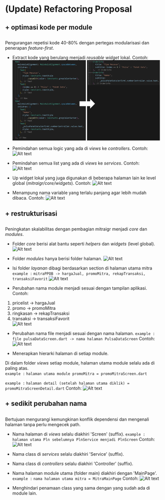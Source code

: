  # (Update) Refactoring Proposal
##
## + optimasi kode per module
##

Pengurangan repetisi kode 40-80% dengan pertegas modularisasi dan penerapan _feature-first_.


- Extract kode yang berulang menjadi _reusable widget_ lokal.
Contoh:
![Alt text](1.png)


- Pemindahan semua logic yang ada di _views_ ke _controllers_.
Contoh:
![Alt text](image/2.png)


- Pemindahan semua list yang ada di _views_ ke _services_.
Contoh:
![Alt text](image/3.png)


- Up widget lokal yang juga digunakan di beberapa halaman lain ke level global (_mitraigr/core/widgets_).
Contoh:
![Alt text](image/4.png)


- Menampung nama variable yang terlalu panjang agar lebih mudah dibaca.
Contoh:
![Alt text](image/5.png)   

##
## + restrukturisasi
##

Peningkatan skalabilitas dengan pembagian mitraigr menjadi _core_ dan _modules_.


- Folder _core_ berisi alat bantu seperti _helpers_ dan _widgets_ (level global).
![Alt text](image/2.1.png)


- Folder _modules_ hanya berisi folder halaman.
![Alt text](image/2.2.png)


- Isi folder _layanan_ dibagi berdasarkan section di halaman utama mitra
  ```example :```
  ```mitraPPOB -> hargaJual, promoMitra, rekapTransaksi, transaksiFavorit```
![Alt text](image/2.3.png)


- Perubahan nama module menjadi sesuai dengan tampilan aplikasi. Contoh:
1. pricelist -> hargaJual  
2. promo -> promoMitra  
3. ringkasan -> rekapTransaksi  
4. transaksi -> transaksiFavorit     
![Alt text](image/2.4.png)


- Perubahan nama file menjadi sesuai dengan nama halaman.
  ```example :```
  ```file pulsaDataScreen.dart -> nama halaman PulsaDataScreen```
Contoh:
![Alt text](image/2.5.png)


- Menerapkan hierarki halaman di setiap module.

Di dalam folder _views_ setiap module, halaman utama module selalu ada di paling atas.    
  ```example :``` 
  ```halaman utama module promoMitra = promoMitraScreen.dart```

  ```example :```
  ```halaman detail (setelah halaman utama diklik) = promoMitraScreenDetail.dart```
Contoh:
![Alt text](image/2.6.png)

##
## + sedikit perubahan nama
##

Bertujuan mengurangi kemungkinan konflik dependensi dan mengenali halaman tanpa perlu mengecek path.


- Nama halaman di _views_ selalu diakhiri 'Screen' (suffix).
  ```example :```
  ```halaman utama Pln sebelumnya PlnService menjadi PlnScreen```
Contoh:
![Alt text](image/3.1.png)


- Nama class di _services_ selalu diakhiri 'Service' (suffix).

- Nama class di _controllers_ selalu diakhiri 'Controller' (suffix).


- Nama halaman module utama (folder main) diakhiri dengan 'MainPage'.
  ```example :```
  ```nama halaman utama mitra = MitraMainPage```
Contoh:
![Alt text](image/3.4.png)


- Menghindari penamaan class yang sama dengan yang sudah ada di module lain.
